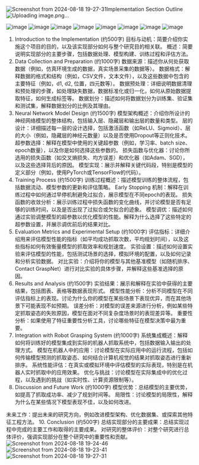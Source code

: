 ![Screenshot from 2024-08-18 19-27-31](https://github.com/user-attachments/assets/0cb8fa98-77d3-4109-a562-14f90bd8a426)Implementation Section Outline
![Uploading image.png…]()

![image](https://github.com/user-attachments/assets/49f3d61b-0190-4e8a-a845-1fb19d571f06)
![image](https://github.com/user-attachments/assets/eb0ee839-d8c3-467b-9ade-f346d4b5fcfa)
![image](https://github.com/user-attachments/assets/90e4a307-da07-4f84-afda-5f982825de1c)
![image](https://github.com/user-attachments/assets/06f155d7-0182-4f87-ab22-330fefc1aac8)
![image](https://github.com/user-attachments/assets/aac655ac-a3bd-43a2-9a4d-fc28ab037ab1)
![image](https://github.com/user-attachments/assets/25f1a89c-78d2-48d3-878e-7854382a8ac8)
![image](https://github.com/user-attachments/assets/477607d4-f24d-4d8d-a4ef-474069e75c0e)
![image](https://github.com/user-attachments/assets/5a37d40e-fec8-496c-bd57-62073ce6c7bb)






1. Introduction to the Implementation (约500字)
目标与动机：简要介绍你实施这个项目的目的，以及该实现部分如何与整个研究目的相关联。
概述：简要说明实现部分的主要步骤，包括数据处理、模型构建、训练过程和评估方法。
2. Data Collection and Preparation (约1000字)
数据来源：描述你从何处获取数据（例如，仿真环境生成的数据，真实场景采集的数据等）。
数据格式：解释数据的格式和结构（例如，CSV文件，文本文件），以及这些数据中包含的主要特征（例如，d1, d2, 位置，四元数等）。
数据预处理：详细说明数据清理和预处理的步骤，如处理缺失数据，数据标准化或归一化，如何从原始数据提取特征，如何生成标签等。
数据划分：描述如何将数据划分为训练集、验证集和测试集，解释数据划分的比例及其理由。
3. Neural Network Model Design (约1500字)
模型架构概述：介绍你所设计的神经网络模型的整体结构，包括输入层、隐藏层和输出层的数量和类型。
层的设计：详细描述每一层的设计选择，包括激活函数（如ReLU、Sigmoid）、层的大小（例如，隐藏层的神经元数量）以及是否使用Dropout等正则化技术。
超参数选择：解释在模型中使用的关键超参数（例如，学习率、batch size、epoch数量），以及你是如何选择这些参数的。
损失函数与优化器：讨论你所选用的损失函数（如交叉熵损失、均方误差）和优化器（如Adam、SGD），以及这些选择背后的原因。
模型实现：展示并解释关键代码段，特别是模型的定义部分（例如，使用PyTorch或TensorFlow的代码）。
4. Training Process (约1500字)
训练过程概述：描述模型训练的整体流程，包括数据流动、模型参数的更新和评估策略。
Early Stopping 机制：解释在训练过程中如何通过早停机制避免过拟合，展示模型在不同epoch的表现。
损失函数的收敛分析：展示训练过程中损失函数的变化曲线，并讨论模型是否有足够的训练时间，以及是否出现了过拟合或欠拟合的迹象。
模型调优：描述如何通过实验调整模型的超参数以优化模型的性能。解释为什么选择了这些特定的超参数设置，并展示调优前后的结果对比。
5. Evaluation Metrics and Experimental Setup (约1000字)
评估指标：详细介绍用来评估模型性能的指标（如平均成功抓取次数，平均规划时间），以及这些指标如何有效衡量模型的抓取效率和规划速度。
实验设置：描述如何设置实验来评估模型的性能，包括测试场景的选择，模拟环境的配置，以及如何记录和分析实验数据。
对比实验：介绍将你的模型与其他基准模型（如随机排序、Contact GraspNet）进行对比实验的具体步骤，并解释这些基准选择的原因。
6. Results and Analysis (约1500字)
实验结果：展示和解释在实验中获得的主要结果，包括图表、表格等数据表现形式。
模型性能分析：分析不同模型在不同评估指标上的表现。讨论为什么你的模型在某些场景下表现优异，而在其他场景下可能表现不如预期。
误差分析：对模型的误差来源进行分析，例如某些特定抓取姿态的失败原因，模型在面对不同复杂度场景时的表现差异等。
重要性分析：如果使用了特征重要性分析工具，讨论哪些特征在模型决策中最为重要。
7. Integration with Robot Grasping System (约1000字)
系统集成概述：解释如何将训练好的模型集成到实际的机器人抓取系统中，包括数据输入输出的处理方式。
模型在机器人中的应用：讨论模型在实际应用中的运行流程，包括如何传输模型预测的抓取姿态、如何结合计算机视觉的结果对抓取姿态进行重新排序。
系统性能评估：在真实或模拟环境中评估模型的实际表现，特别是在机器人实时抓取中的应用效果。
优化与挑战：讨论模型在实际集成中的优化过程，以及遇到的挑战（如实时性、计算资源限制等）。
8. Discussion and Future Work (约1000字)
模型优势：总结模型的主要优势，如提高了抓取成功率、减少了规划时间等。
局限性：讨论模型的局限性，解释为什么在某些情况下模型表现不佳，以及如何改进。

未来工作：提出未来的研究方向，例如改进模型架构、优化数据集、或探索其他特征工程方法。
10. Conclusion (约500字)
总结实现部分的主要成果：总结实现过程中完成的主要工作和取得的主要成果。
对研究的整体评价：对整个研究进行总体评价，强调实现部分在整个研究中的重要性和贡献。
![Screenshot from 2024-08-18 19-24-46](https://github.com/user-attachments/assets/a4116659-8a53-4216-9e35-890038610479)
![Screenshot from 2024-08-18 19-23-41](https://github.com/user-attachments/assets/91c605bd-0db8-496d-860b-beea1884360a)
![Screenshot from 2024-08-18 19-27-31](https://github.com/user-attachments/assets/8acd56b7-08e9-4561-85fe-6dc2e972de01)

